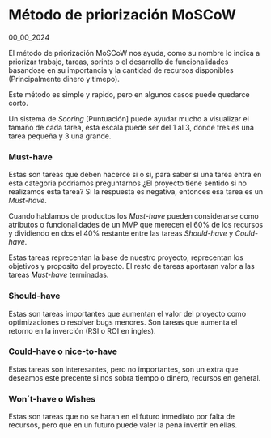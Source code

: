 # Método de priorización MoSCoW
00_00_2024

El método de priorización MoSCoW nos ayuda, como su nombre lo indica a priorizar trabajo, tareas, sprints o el desarrollo de funcionalidades basandose en su importancia y la cantidad de recursos disponibles (Principalmente dinero y timepo).

Este método es simple y rapido, pero en algunos casos puede quedarce corto.

Un sistema de *Scoring* [Puntuación] puede ayudar mucho a visualizar el tamaño de cada tarea, esta escala puede ser del 1 al 3, donde tres es una tarea pequeña y 3 una grande.

### Must-have

Estas son tareas que deben hacerce si o si, para saber si una tarea entra en esta categoria podriamos preguntarnos ¿El proyecto tiene sentido si no realizamos esta tarea? Si la respuesta es negativa, entonces esa tarea es un *Must-have*.

Cuando hablamos de productos los *Must-have* pueden considerarse como atributos o funcionalidades de un MVP que merecen el 60% de los recursos y dividiendo en dos el 40% restante entre las tareas *Should-have* y *Could-have*.

Estas tareas reprecentan la base de nuestro proyecto, reprecentan los objetivos y proposito del proyecto. El resto de tareas aportaran valor a las tareas *Must-have* terminadas.

### Should-have

Estas son tareas importantes que aumentan el valor del proyecto como optimizaciones o resolver bugs menores. Son tareas que aumenta el retorno en la inverción (RSI o ROI en ingles).

### Could-have o nice-to-have

Estas tareas son interesantes, pero no importantes, son un extra que deseamos este precente si nos sobra tiempo o dinero, recursos en general.

### Won´t-have o Wishes

Estas son tareas que no se haran en el futuro inmediato por falta de recursos, pero que en un futuro puede valer la pena invertir en ellas.

